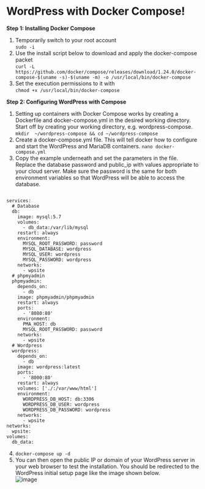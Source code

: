 # WordPress with Docker Compose!
**Step 1: Installing Docker Compose**  
1. Temporarily switch to your root account  
```sudo -i```  
2. Use the install script below to download and apply the docker-compose packet  
```curl -L https://github.com/docker/compose/releases/download/1.24.0/docker-compose-$(uname -s)-$(uname -m) -o /usr/local/bin/docker-compose```  
3. Set the execution permissions to it with  
```chmod +x /usr/local/bin/docker-compose```  

**Step 2: Configuring WordPress with Compose**
1. Setting up containers with Docker Compose works by creating a Dockerfile and docker-compose.yml in the desired working directory. Start off by creating your working directory, e.g. wordpress-compose.  
```mkdir  ~/wordpress-compose && cd ~/wordpress-compose```  
2. Create a docker-compose.yml file. This will tell docker how to configure and start the WordPress and MariaDB containers.
```nano docker-compose.yml```  
3. Copy the example underneath and set the parameters in the file. Replace the database password and public_ip with values appropriate to your cloud server. Make sure the password is the same for both environment variables so that WordPress will be able to access the database.  
```version: '3'

services:
  # Database
  db:
    image: mysql:5.7
    volumes:
      - db_data:/var/lib/mysql
    restart: always
    environment:
      MYSQL_ROOT_PASSWORD: password
      MYSQL_DATABASE: wordpress
      MYSQL_USER: wordpress
      MYSQL_PASSWORD: wordpress
    networks:
      - wpsite
  # phpmyadmin
  phpmyadmin:
    depends_on:
      - db
    image: phpmyadmin/phpmyadmin
    restart: always
    ports:
      - '8080:80'
    environment:
      PMA_HOST: db
      MYSQL_ROOT_PASSWORD: password 
    networks:
      - wpsite
  # Wordpress
  wordpress:
    depends_on:
      - db
    image: wordpress:latest
    ports:
      - '8000:80'
    restart: always
    volumes: ['./:/var/www/html']
    environment:
      WORDPRESS_DB_HOST: db:3306
      WORDPRESS_DB_USER: wordpress
      WORDPRESS_DB_PASSWORD: wordpress
    networks:
      - wpsite
networks:
  wpsite:
volumes:
  db_data: 
 ```
 4. ```docker-compose up -d```  
 5. You can then open the public IP or domain of your WordPress server in your web browser to test the installation. You should be redirected to the WordPress initial setup page like the image shown below.  
 ![image](https://user-images.githubusercontent.com/46991949/117460539-d20cfb80-af76-11eb-89a0-efa2e5d721f6.png)

   
 
     

